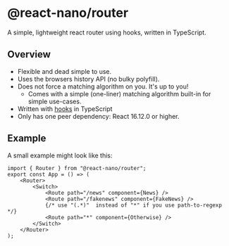 # @react-nano/router

A simple, lightweight react router using hooks, written in TypeScript.

## Overview

- Flexible and dead simple to use.
- Uses the browsers history API (no bulky polyfill).
- Does not force a matching algorithm on you. It's up to you!
  - Comes with a simple (one-liner) matching algorithm built-in for simple use-cases.
- Written with [hooks](https://reactjs.org/docs/hooks-intro.html) in TypeScript
- Only has one peer dependency: React 16.12.0 or higher.


## Example

A small example might look like this:

```tsx
import { Router } from "@react-nano/router";
export const App = () => (
    <Router>
        <Switch>
            <Route path="/news" component={News} />
            <Route path="/fakenews" component={FakeNews} />
            {/* use "(.*)"  instead of "*" if you use path-to-regexp */}
            <Route path="*" component={Otherwise} />
        </Switch>
    </Router>
);
```
